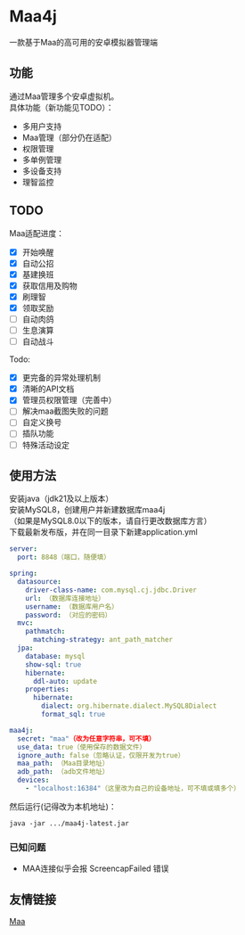 # Maa4j
一款基于Maa的高可用的安卓模拟器管理端

## 功能
通过Maa管理多个安卓虚拟机。  
具体功能（新功能见TODO）：
- 多用户支持
- Maa管理（部分仍在适配）
- 权限管理
- 多单例管理
- 多设备支持
- 理智监控

## TODO
Maa适配进度：
- [x] 开始唤醒
- [x] 自动公招
- [x] 基建换班
- [x] 获取信用及购物
- [x] 刷理智
- [x] 领取奖励
- [ ] 自动肉鸽
- [ ] 生息演算
- [ ] 自动战斗

Todo:
- [x] 更完备的异常处理机制
- [x] 清晰的API文档
- [x] 管理员权限管理（完善中）
- [ ] 解决maa截图失败的问题
- [ ] 自定义换号
- [ ] 插队功能
- [ ] 特殊活动设定

## 使用方法
安装java（jdk21及以上版本）  
安装MySQL8，创建用户并新建数据库maa4j  
（如果是MySQL8.0以下的版本，请自行更改数据库方言）  
下载最新发布版，并在同一目录下新建application.yml
```yaml
server:
  port: 8848（端口，随便填）

spring:
  datasource:
    driver-class-name: com.mysql.cj.jdbc.Driver
    url: （数据库连接地址）
    username: （数据库用户名）
    password: （对应的密码）
  mvc:
    pathmatch:
      matching-strategy: ant_path_matcher
  jpa:
    database: mysql
    show-sql: true
    hibernate:
      ddl-auto: update
    properties:
      hibernate:
        dialect: org.hibernate.dialect.MySQL8Dialect
        format_sql: true

maa4j:
  secret: "maa"（改为任意字符串，可不填）
  use_data: true（使用保存的数据文件）
  ignore_auth: false（忽略认证，仅限开发为true）
  maa_path: （Maa目录地址）
  adb_path: （adb文件地址）
  devices:
    - "localhost:16384"（这里改为自己的设备地址，可不填或填多个）
```
然后运行(记得改为本机地址)：
```shell
java -jar .../maa4j-latest.jar
```

### 已知问题
- MAA连接似乎会报 ScreencapFailed 错误


## 友情链接
[Maa](https://github.com/MaaAssistantArknights/MaaAssistantArknights)